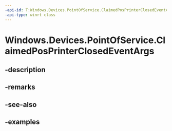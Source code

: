 ```yaml
---
-api-id: T:Windows.Devices.PointOfService.ClaimedPosPrinterClosedEventArgs
-api-type: winrt class
---
```


<!-- Class syntax.
public class ClaimedPosPrinterClosedEventArgs 
-->

# Windows.Devices.PointOfService.ClaimedPosPrinterClosedEventArgs

## -description

## -remarks

## -see-also

## -examples

